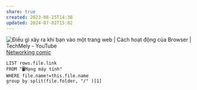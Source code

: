 ```yaml
---
share: true
created: 2023-08-25T14:38
updated: 2024-07-02T15:02
---
```

![Điều gì xảy ra khi bạn vào một trang web | Cách hoạt động của Browser | TechMely - YouTube](https://youtu.be/II36vixCITs)
[Networking comic](https://jvns.ca/networking-zine.pdf) 

```dataview
LIST rows.file.link
FROM "🖥️Mạng máy tính" 
WHERE file.name!=this.file.name
group by split(file.folder, "/" )[1] 
```
